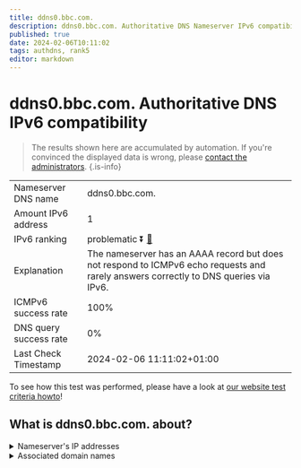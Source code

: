 ```yaml
---
title: ddns0.bbc.com.
description: ddns0.bbc.com. Authoritative DNS Nameserver IPv6 compatibility
published: true
date: 2024-02-06T10:11:02
tags: authdns, rank5
editor: markdown
---
```


# ddns0.bbc.com. Authoritative DNS IPv6 compatibility

> The results shown here are accumulated by automation. If you're convinced the displayed data is wrong, please [contact the administrators](/howto/chat). 
{.is-info}




|   |   |
| - | - |
| Nameserver DNS name | ddns0.bbc.com.
| Amount IPv6 address | 1
| IPv6 ranking | problematic :arrow_double_down: [🔗](/howto/ranking) |
| Explanation | The nameserver has an AAAA record but does not respond to ICMPv6 echo requests and rarely answers correctly to DNS queries via IPv6. |
| ICMPv6 success rate | 100%|
| DNS query success rate | 0% |
| Last Check Timestamp | 2024-02-06 11:11:02+01:00 |

To see how this test was performed, please have a look at [our website test criteria howto](/howto/testcriteria/authdns)!


## What is ddns0.bbc.com. about?




<details>
<summary>Nameserver's IP addresses</summary>

2607:f740:e04e:8::1

</details>



<details>
<summary>Associated domain names</summary>

www.bbc.com

www.bbc.co.uk

</details>
